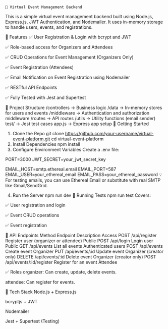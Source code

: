                                                                                      🎉 Virtual Event Management Backend
This is a simple virtual event management backend built using Node.js, Express.js, JWT Authentication, and Nodemailer. It uses in-memory storage to handle users, events, and registrations.

📜 Features
✅ User Registration & Login with bcrypt and JWT

✅ Role-based access for Organizers and Attendees

✅ CRUD Operations for Event Management (Organizers Only)

✅ Event Registration (Attendees)

✅ Email Notification on Event Registration using Nodemailer

✅ RESTful API Endpoints

✅ Fully Tested with Jest and Supertest

📂 Project Structure
/controllers    → Business logic
/data           → In-memory stores for users and events
/middleware     → Authentication and authorization middleware
/routes         → API routes
/utils          → Utility functions (email sender)
test/           → Jest test cases
app.js          → Express app setup
🚀 Getting Started
1. Clone the Repo
git clone https://github.com/your-username/virtual-event-platform.git
cd virtual-event-platform
2. Install Dependencies
npm install
3. Configure Environment Variables
Create a .env file:

PORT=3000
JWT_SECRET=your_jwt_secret_key

EMAIL_HOST=smtp.ethereal.email
EMAIL_PORT=587
EMAIL_USER=your_ethereal_email
EMAIL_PASS=your_ethereal_password
💡 For testing emails, you can use Ethereal Email or substitute with real SMTP like Gmail/SendGrid.

4. Run the Server
npm run dev
🧪 Running Tests
npm run test
Covers:

✅ User registration and login

✅ Event CRUD operations

✅ Event registration

📌 API Endpoints
Method	Endpoint	Description	Access
POST	/api/register	Register user (organizer or attendee)	Public
POST	/api/login	Login user	Public
GET	/api/events	List all events	Authenticated users
POST	/api/events	Create event	Organizer
PUT	/api/events/:id	Update event	Organizer (creator only)
DELETE	/api/events/:id	Delete event	Organizer (creator only)
POST	/api/events/:id/register	Register for an event	Attendee

✅ Roles
organizer: Can create, update, delete events.

attendee: Can register for events.

🌟 Tech Stack
Node.js + Express.js

bcryptjs + JWT

Nodemailer

Jest + Supertest (Testing)

